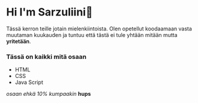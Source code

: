 # Hi I'm Sarzuliini💞️

Tässä kerron teille jotain mielenkiintoista. 
Olen opetellut koodaamaan vasta muutaman kuukauden ja tuntuu että tästä ei tule yhtään mitään mutta **yritetään**. 

### Tässä on kaikki mitä osaan

- HTML
- CSS
- Java Script

*osaan ehkä 10% kumpaakin* **hups**


 



